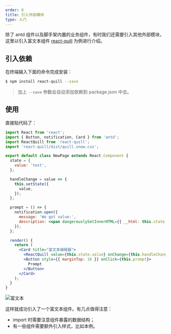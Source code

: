```yaml
---
order: 8
title: 引入外部模块
type: 入门
---
```


除了 antd 组件以及脚手架内置的业务组件，有时我们还需要引入其他外部模块，这里以引入富文本组件 [react-quill](https://www.npmjs.com/package/react-quill) 为例进行介绍。


## 引入依赖

在终端输入下面的命令完成安装：

```bash
$ npm install react-quill --save
```

> 加上 `--save` 参数会自动添加依赖到 package.json 中去。

## 使用

直接贴代码了：

```jsx
import React from 'react';
import { Button, notification, Card } from 'antd';
import ReactQuill from 'react-quill';
import 'react-quill/dist/quill.snow.css';

export default class NewPage extends React.Component {
  state = {
    value: 'test',
  };

  handleChange = value => {
    this.setState({
      value,
    });
  };

  prompt = () => {
    notification.open({
      message: 'We got value:',
      description: <span dangerouslySetInnerHTML={{ __html: this.state.value }} />,
    });
  };

  render() {
    return (
      <Card title="富文本编辑器">
        <ReactQuill value={this.state.value} onChange={this.handleChange} />
        <Button style={{ marginTop: 16 }} onClick={this.prompt}>
          Prompt
        </Button>
      </Card>
    );
  }
}
```

<img alt="富文本" src="https://gw.alipayobjects.com/zos/rmsportal/rHQRmMxAbSOCsEFungwd.png" />

这样就成功引入了一个富文本组件。有几点值得注意：

- import 时需要注意组件暴露的数据结构；
- 有一些组件需要额外引入样式，比如本例。
